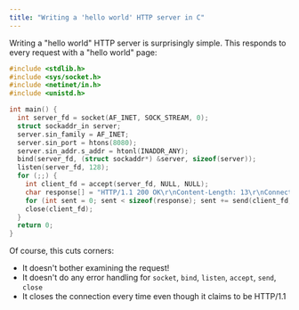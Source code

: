 ```yaml
---
title: "Writing a 'hello world' HTTP server in C"
---
```


Writing a "hello world" HTTP server is surprisingly simple. This responds to every request with a "hello world" page:

```c
#include <stdlib.h>
#include <sys/socket.h>
#include <netinet/in.h>
#include <unistd.h>

int main() {
  int server_fd = socket(AF_INET, SOCK_STREAM, 0);
  struct sockaddr_in server;
  server.sin_family = AF_INET;
  server.sin_port = htons(8080);
  server.sin_addr.s_addr = htonl(INADDR_ANY);
  bind(server_fd, (struct sockaddr*) &server, sizeof(server));
  listen(server_fd, 128);
  for (;;) {
    int client_fd = accept(server_fd, NULL, NULL);
    char response[] = "HTTP/1.1 200 OK\r\nContent-Length: 13\r\nConnection: close\r\n\r\nHello, world!";
    for (int sent = 0; sent < sizeof(response); sent += send(client_fd, response+sent, sizeof(response)-sent, 0));
    close(client_fd);
  }
  return 0;
}
```

Of course, this cuts corners:

* It doesn't bother examining the request!
* It doesn't do any error handling for `socket`, `bind`, `listen`, `accept`, `send`, `close`
* It closes the connection every time even though it claims to be HTTP/1.1
